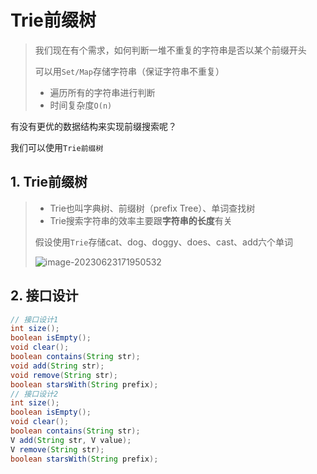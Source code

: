 # Trie前缀树

>我们现在有个需求，如何判断一堆不重复的字符串是否以某个前缀开头
>
>可以用`Set/Map`存储字符串（保证字符串不重复）
>
>- 遍历所有的字符串进行判断
>- 时间复杂度`O(n)`

有没有更优的数据结构来实现前缀搜索呢？

我们可以使用`Trie前缀树`

## 1. Trie前缀树

>- Trie也叫字典树、前缀树（prefix Tree）、单词查找树
>- Trie搜索字符串的效率主要跟**字符串的长度**有关
>
>假设使用`Trie`存储cat、dog、doggy、does、cast、add六个单词
>
>![image-20230623171950532](https://cdn.fengxianhub.top/resources-master/202306231719742.png)

## 2. 接口设计

```java
// 接口设计1
int size();
boolean isEmpty();
void clear();
boolean contains(String str);
void add(String str);
void remove(String str);
boolean starsWith(String prefix);
// 接口设计2
int size();
boolean isEmpty();
void clear();
boolean contains(String str);
V add(String str, V value);
V remove(String str);
boolean starsWith(String prefix);
```


































